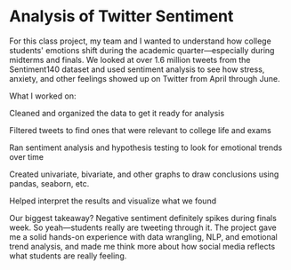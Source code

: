 # Analysis of Twitter Sentiment

For this class project, my team and I wanted to understand how college students' emotions shift during the academic quarter—especially during midterms and finals. We looked at over 1.6 million tweets from the Sentiment140 dataset and used sentiment analysis to see how stress, anxiety, and other feelings showed up on Twitter from April through June.

What I worked on:

Cleaned and organized the data to get it ready for analysis

Filtered tweets to find ones that were relevant to college life and exams

Ran sentiment analysis and hypothesis testing to look for emotional trends over time

Created univariate, bivariate, and other graphs to draw conclusions using pandas, seaborn, etc.

Helped interpret the results and visualize what we found

Our biggest takeaway? Negative sentiment definitely spikes during finals week. So yeah—students really are tweeting through it. The project gave me a solid hands-on experience with data wrangling, NLP, and emotional trend analysis, and made me think more about how social media reflects what students are really feeling.
